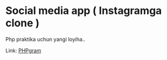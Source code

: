 <h1>Social media app ( Instagramga clone )</h1>

<p>Php praktika uchun yangi loyiha.. </p>
<p>Link: <a href='http://phpgram.free.nf/'>PHPgram</a></p>
